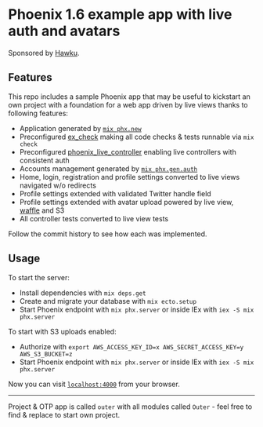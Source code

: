 # Phoenix 1.6 example app with live auth and avatars

Sponsored by [Hawku](https://hawku.com).

## Features

This repo includes a sample Phoenix app that may be useful to kickstart an own project with a foundation for a web app driven by live views thanks to following features:

  * Application generated by [`mix phx.new`](https://hexdocs.pm/phoenix/Mix.Tasks.Phx.New.html)
  * Preconfigured [ex_check](https://hexdocs.pm/ex_check) making all code checks & tests runnable via `mix check`
  * Preconfigured [phoenix_live_controller](https://hexdocs.pm/phoenix_live_controller) enabling live controllers with consistent auth
  * Accounts management generated by [`mix phx.gen.auth`](https://hexdocs.pm/phoenix/mix_phx_gen_auth.html)
  * Home, login, registration and profile settings converted to live views navigated w/o redirects
  * Profile settings extended with validated Twitter handle field
  * Profile settings extended with avatar upload powered by live view, [waffle](https://hexdocs.pm/waffle) and S3
  * All controller tests converted to live view tests

Follow the commit history to see how each was implemented.

## Usage

To start the server:

  * Install dependencies with `mix deps.get`
  * Create and migrate your database with `mix ecto.setup`
  * Start Phoenix endpoint with `mix phx.server` or inside IEx with `iex -S mix phx.server`

To start with S3 uploads enabled:

  * Authorize with `export AWS_ACCESS_KEY_ID=x AWS_SECRET_ACCESS_KEY=y AWS_S3_BUCKET=z`
  * Start Phoenix endpoint with `mix phx.server` or inside IEx with `iex -S mix phx.server`

Now you can visit [`localhost:4000`](http://localhost:4000) from your browser.

---

Project & OTP app is called `outer` with all modules called `Outer` - feel free to find & replace to start own project.
